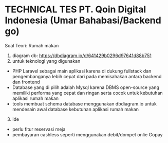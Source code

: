 # TECHNICAL TES PT. Qoin Digital Indonesia (Umar Bahabasi/Backend go)

Soal Teori: Rumah makan

1. diagram db: https://dbdiagram.io/d/641429b0296d97641d88b751
2. untuk teknologi yang digunakan

- PHP Laravel sebagai main aplikasi karena di dukung fullstack dan pengembanganya lebih cepat dari pada memisahakan antara backend dan frontend
- Database yang di pilih adalah Mysql karena DBMS open-source yang memiliki performa yang cepat dan ringan serta cocok untuk kebutuhan aplikasi rumah makan
- tools membuat schema database menggunakan dbdiagram.io untuk mendesain awal database kebutuhan aplikasi rumah makan

3. ide

- perlu fitur reservasi meja
- pembayaran cashless seperti menggunakan debit/dompet onlie Gopay
